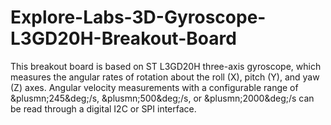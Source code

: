 # Explore-Labs-3D-Gyroscope-L3GD20H-Breakout-Board
This breakout board is based on ST L3GD20H three-axis gyroscope, which measures the angular rates of rotation about the roll (X), pitch (Y), and yaw (Z) axes. Angular velocity measurements with a configurable range of &amp;plusmn;245&amp;deg;/s, &amp;plusmn;500&amp;deg;/s, or &amp;plusmn;2000&amp;deg;/s can be read through a digital I2C or SPI interface.
